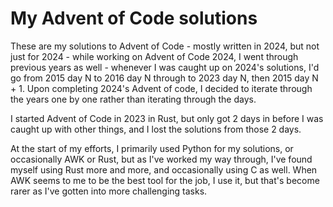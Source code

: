 <!--
SPDX-FileCopyrightText: 2024 Eli Array Minkoff

SPDX-License-Identifier: 0BSD
-->

# My Advent of Code solutions

These are my solutions to Advent of Code - mostly written in 2024, but not just for 2024 - while working on Advent of Code 2024, I went through previous years as well - whenever I was caught up on 2024's solutions, I'd go from 2015 day N to 2016 day N through to 2023 day N, then 2015 day N + 1. Upon completing 2024's Advent of code, I decided to iterate through the years one by one rather than iterating through the days.

I started Advent of Code in 2023 in Rust, but only got 2 days in before I was caught up with other things, and I lost the solutions from those 2 days.

At the start of my efforts, I primarily used Python for my solutions, or occasionally AWK or Rust, but as I've worked my way through, I've found myself using Rust more and more, and occasionally using C as well. When AWK seems to me to be the best tool for the job, I use it, but that's become rarer as I've gotten into more challenging tasks.
